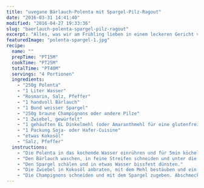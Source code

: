 ```yaml
---
title: "uvegane Bärlauch-Polenta mit Spargel-Pilz-Ragout"
date: "2016-03-31 14:41:40"
modified: "2016-04-27 19:33:36"
slug: "baerlauch-polenta-spargel-pilz-ragout"
excerpt: "Alles, was wir am Frühling lieben in einem leckeren Gericht vereint! "
featuredImage: "polenta-spargel-1.jpg"
recipe:
  name: ""
  prepTime: "PT15M"
  cookTime: "PT25M"
  totalTime: "PT40M"
  servings: "4 Portionen"
  ingredients:
    - "250g Polenta"
    - "1 Liter Wasser"
    - "Rosmarin, Salz, Pfeffer"
    - "1 handvoll Bärlauch"
    - "1 Bund weisser Spargel"
    - "250g braune Champignons oder andere Pilze"
    - "1 Zwiebel, gewürfelt"
    - "1 gehäuften EL Dinkelmehl (oder Amaranthmehl für eine glutenfreie Version)"
    - "1 Packung Soja- oder Hafer-Cuisine"
    - "etwas Kokosöl"
    - "Salz, Pfeffer"
  instructions:
    - "Die Polenta in das kochende Wasser einrühren und für 5min köcheln lassen. Würzen, Herd abdrehen und für 15min mit geschlossenem Deckel nachquellen lassen."
    - "Den Bärlauch waschen, in feine Streifen schneiden und unter die Polenta mischen."
    - "Den Spargel schälen und in etwas Wasser bissfest dünsten."
    - "Die Zwiebel in Kokosöl anbraten, mit dem Mehl bestäuben und ein wenig Wasser ablöschen. Soja-Cuisine zugeben und gut mit dem Schneebesen durchrühren."
    - "Die Champignons schneiden und mit dem Spargel zugeben. Abschmecken, für ca. 3min köcheln und mit der Polenta servieren."
---
```


